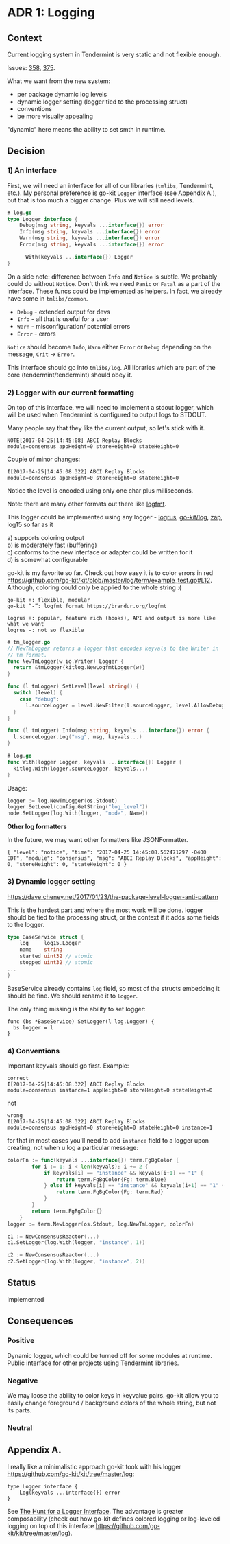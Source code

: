 # ADR 1: Logging

## Context

Current logging system in Tendermint is very static and not flexible enough.

Issues: [358](https://github.com/tendermint/tendermint/issues/358), [375](https://github.com/tendermint/tendermint/issues/375).

What we want from the new system:

- per package dynamic log levels
- dynamic logger setting (logger tied to the processing struct)
- conventions
- be more visually appealing

"dynamic" here means the ability to set smth in runtime.

## Decision

### 1) An interface

First, we will need an interface for all of our libraries (`tmlibs`, Tendermint, etc.). My personal preference is go-kit `Logger` interface (see Appendix A.), but that is too much a bigger change. Plus we will still need levels.

```go
# log.go
type Logger interface {
    Debug(msg string, keyvals ...interface{}) error
    Info(msg string, keyvals ...interface{}) error
    Warn(msg string, keyvals ...interface{}) error
    Error(msg string, keyvals ...interface{}) error

	  With(keyvals ...interface{}) Logger
}
```

On a side note: difference between `Info` and `Notice` is subtle. We probably
could do without `Notice`. Don't think we need `Panic` or `Fatal` as a part of
the interface. These funcs could be implemented as helpers. In fact, we already
have some in `tmlibs/common`.

- `Debug` - extended output for devs
- `Info` - all that is useful for a user
- `Warn` - misconfiguration/ potential errors
- `Error` - errors

`Notice` should become `Info`, `Warn` either `Error` or `Debug` depending on the message, `Crit` -> `Error`.

This interface should go into `tmlibs/log`. All libraries which are part of the core (tendermint/tendermint) should obey it.

### 2) Logger with our current formatting

On top of this interface, we will need to implement a stdout logger, which will be used when Tendermint is configured to output logs to STDOUT.

Many people say that they like the current output, so let's stick with it.

```
NOTE[2017-04-25|14:45:08] ABCI Replay Blocks                       module=consensus appHeight=0 storeHeight=0 stateHeight=0
```

Couple of minor changes:

```
I[2017-04-25|14:45:08.322] ABCI Replay Blocks            module=consensus appHeight=0 storeHeight=0 stateHeight=0
```

Notice the level is encoded using only one char plus milliseconds.

Note: there are many other formats out there like [logfmt](https://brandur.org/logfmt).

This logger could be implemented using any logger - [logrus](https://github.com/sirupsen/logrus), [go-kit/log](https://github.com/go-kit/kit/tree/master/log), [zap](https://github.com/uber-go/zap), log15 so far as it

a) supports coloring output<br>
b) is moderately fast (buffering) <br>
c) conforms to the new interface or adapter could be written for it <br>
d) is somewhat configurable<br>

go-kit is my favorite so far. Check out how easy it is to color errors in red https://github.com/go-kit/kit/blob/master/log/term/example_test.go#L12. Although, coloring could only be applied to the whole string :(

```
go-kit +: flexible, modular
go-kit “-”: logfmt format https://brandur.org/logfmt

logrus +: popular, feature rich (hooks), API and output is more like what we want
logrus -: not so flexible
```

```go
# tm_logger.go
// NewTmLogger returns a logger that encodes keyvals to the Writer in
// tm format.
func NewTmLogger(w io.Writer) Logger {
  return &tmLogger{kitlog.NewLogfmtLogger(w)}
}

func (l tmLogger) SetLevel(level string() {
  switch (level) {
    case "debug":
      l.sourceLogger = level.NewFilter(l.sourceLogger, level.AllowDebug())
  }
}

func (l tmLogger) Info(msg string, keyvals ...interface{}) error {
  l.sourceLogger.Log("msg", msg, keyvals...)
}

# log.go
func With(logger Logger, keyvals ...interface{}) Logger {
  kitlog.With(logger.sourceLogger, keyvals...)
}
```

Usage:

```go
logger := log.NewTmLogger(os.Stdout)
logger.SetLevel(config.GetString("log_level"))
node.SetLogger(log.With(logger, "node", Name))
```

**Other log formatters**

In the future, we may want other formatters like JSONFormatter.

```
{ "level": "notice", "time": "2017-04-25 14:45:08.562471297 -0400 EDT", "module": "consensus", "msg": "ABCI Replay Blocks", "appHeight": 0, "storeHeight": 0, "stateHeight": 0 }
```

### 3) Dynamic logger setting

https://dave.cheney.net/2017/01/23/the-package-level-logger-anti-pattern

This is the hardest part and where the most work will be done. logger should be tied to the processing struct, or the context if it adds some fields to the logger.

```go
type BaseService struct {
    log     log15.Logger
    name    string
    started uint32 // atomic
    stopped uint32 // atomic
...
}
```

BaseService already contains `log` field, so most of the structs embedding it should be fine. We should rename it to `logger`.

The only thing missing is the ability to set logger:

```
func (bs *BaseService) SetLogger(l log.Logger) {
  bs.logger = l
}
```

### 4) Conventions

Important keyvals should go first. Example:

```
correct
I[2017-04-25|14:45:08.322] ABCI Replay Blocks                       module=consensus instance=1 appHeight=0 storeHeight=0 stateHeight=0
```

not

```
wrong
I[2017-04-25|14:45:08.322] ABCI Replay Blocks                       module=consensus appHeight=0 storeHeight=0 stateHeight=0 instance=1
```

for that in most cases you'll need to add `instance` field to a logger upon creating, not when u log a particular message:

```go
colorFn := func(keyvals ...interface{}) term.FgBgColor {
		for i := 1; i < len(keyvals); i += 2 {
			if keyvals[i] == "instance" && keyvals[i+1] == "1" {
				return term.FgBgColor{Fg: term.Blue}
			} else if keyvals[i] == "instance" && keyvals[i+1] == "1" {
				return term.FgBgColor{Fg: term.Red}
			}
		}
		return term.FgBgColor{}
	}
logger := term.NewLogger(os.Stdout, log.NewTmLogger, colorFn)

c1 := NewConsensusReactor(...)
c1.SetLogger(log.With(logger, "instance", 1))

c2 := NewConsensusReactor(...)
c2.SetLogger(log.With(logger, "instance", 2))
```

## Status

Implemented

## Consequences

### Positive

Dynamic logger, which could be turned off for some modules at runtime. Public interface for other projects using Tendermint libraries.

### Negative

We may loose the ability to color keys in keyvalue pairs. go-kit allow you to easily change foreground / background colors of the whole string, but not its parts.

### Neutral

## Appendix A.

I really like a minimalistic approach go-kit took with his logger https://github.com/go-kit/kit/tree/master/log:

```
type Logger interface {
    Log(keyvals ...interface{}) error
}
```

See [The Hunt for a Logger Interface](https://web.archive.org/web/20210902161539/https://go-talks.appspot.com/github.com/ChrisHines/talks/structured-logging/structured-logging.slide#1). The advantage is greater composability (check out how go-kit defines colored logging or log-leveled logging on top of this interface https://github.com/go-kit/kit/tree/master/log).
